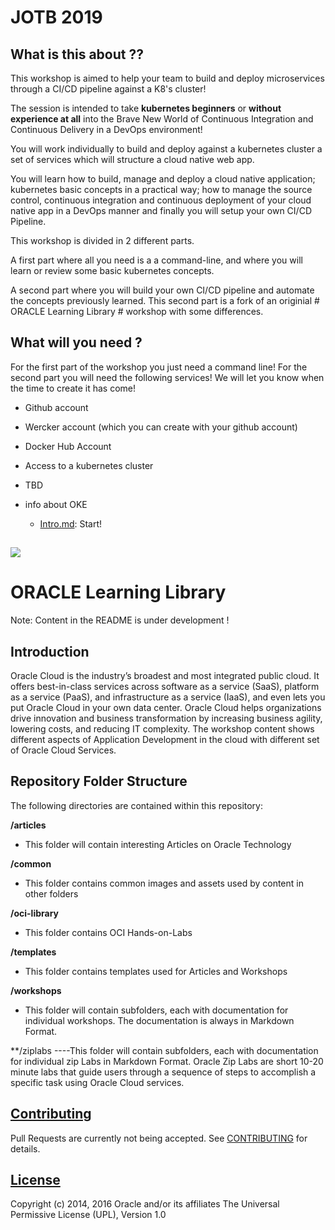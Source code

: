 # JOTB 2019
## What is this about ??

This workshop is aimed to help your team to build and deploy microservices through a CI/CD pipeline against a K8's cluster!

The session is intended to take **kubernetes beginners** or **without experience at all** into the Brave New World of Continuous Integration and Continuous Delivery in a DevOps environment!

You will work individually to build and deploy against a kubernetes cluster a set of services which will structure a cloud native web app.

You will learn how to build, manage and deploy a cloud native application; kubernetes basic concepts in a practical way; how to manage the source control, continuous integration and continuous deployment of your cloud native app in a DevOps manner and finally you will setup your own CI/CD Pipeline.

This workshop is divided in 2 different parts.

A first part where all you need is a a command-line, and where you will learn or review some basic kubernetes concepts.

A second part where you will build your own CI/CD pipeline and automate the concepts previously learned. This second part is a fork of an originial # ORACLE Learning Library # workshop with some differences. 

## What will you need ?

For the first part of the workshop you just need a command line!
For the second part you will need the following services! We will let you know when the time to create it has come!

- Github account
- Wercker account (which you can create with your github account)
- Docker Hub Account
- Access to a kubernetes cluster

- TBD
- info about OKE

  - [Intro.md](Intro.md): Start!
   

![](common/images/customer.logo.png)
---
# ORACLE Learning Library #

Note: Content in the README is under development !

## Introduction ##

Oracle Cloud is the industry’s broadest and most integrated public cloud. It offers best-in-class services across software as a service (SaaS), platform as a service (PaaS), and infrastructure as a service (IaaS), and even lets you put Oracle Cloud in your own data center. Oracle Cloud helps organizations drive innovation and business transformation by increasing business agility, lowering costs, and reducing IT complexity. The workshop content shows different aspects of Application Development in the cloud with different set of Oracle Cloud Services.


## Repository Folder Structure ##

The following directories are contained within this repository:

**/articles**
- This folder will contain interesting Articles on Oracle Technology

**/common**
- This folder contains common images and assets used by content in other folders

**/oci-library**
- This folder contains OCI Hands-on-Labs

**/templates**
- This folder contains templates used for Articles and Workshops

**/workshops**
- This folder will contain subfolders, each with documentation for individual workshops. The documentation is always in Markdown Format.

**/ziplabs
----This folder will contain subfolders, each with documentation for individual zip Labs in Markdown Format. Oracle Zip Labs are short 10-20 minute labs that guide users through a sequence of steps to accomplish a specific task using Oracle Cloud services.



## [Contributing](CONTRIBUTING.md)
Pull Requests are currently not being accepted. See [CONTRIBUTING](CONTRIBUTING.md) for details.

## [License](LICENSE.md)
Copyright (c) 2014, 2016 Oracle and/or its affiliates
The Universal Permissive License (UPL), Version 1.0
